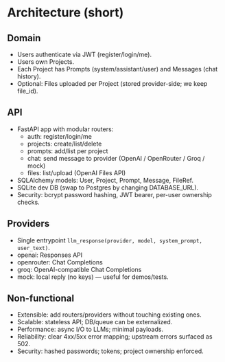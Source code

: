 ﻿# Architecture (short)

## Domain
- Users authenticate via JWT (register/login/me).
- Users own Projects.
- Each Project has Prompts (system/assistant/user) and Messages (chat history).
- Optional: Files uploaded per Project (stored provider-side; we keep file_id).

## API
- FastAPI app with modular routers:
  - auth: register/login/me
  - projects: create/list/delete
  - prompts: add/list per project
  - chat: send message to provider (OpenAI / OpenRouter / Groq / mock)
  - files: list/upload (OpenAI Files API)
- SQLAlchemy models: User, Project, Prompt, Message, FileRef.
- SQLite dev DB (swap to Postgres by changing DATABASE_URL).
- Security: bcrypt password hashing, JWT bearer, per-user ownership checks.

## Providers
- Single entrypoint `llm_response(provider, model, system_prompt, user_text)`.
- openai: Responses API
- openrouter: Chat Completions
- groq: OpenAI-compatible Chat Completions
- mock: local reply (no keys) — useful for demos/tests.

## Non-functional
- Extensible: add routers/providers without touching existing ones.
- Scalable: stateless API; DB/queue can be externalized.
- Performance: async I/O to LLMs; minimal payloads.
- Reliability: clear 4xx/5xx error mapping; upstream errors surfaced as 502.
- Security: hashed passwords; tokens; project ownership enforced.
